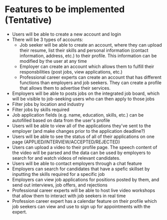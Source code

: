 # Features to be implemented (Tentative)

* Users will be able to create a new account and login
* There will be 3 types of accounts:
  * Job seeker will be able to create an account, where they can upload their resume, list their skills and personal information (contact information, address, etc.) to their profile. This information can be modified by the user at any time
  * Employer can create an account which allows them to fulfill their responsbilities (post jobs, view applications, etc.)
  * Professional career experts can create an account that has different functions than employers and job seekers. They can create a profile that allows them to advertise their services.
* Employers will be able to posts jobs on the integrated job board, which will be visible to job-seeking users who can then apply to those jobs
* Filter jobs by location and industry
* Filter jobs by skills required
* Job application fields (e.g. name, education, skills, etc.) can be autofilled based on data from the user's profile
* Users will be able to view all of the applications they've sent to the employer (and make changes prior to the application deadline?)
* Users will be able to see the status of all of their applications on one page (APPLIED/INTERVIEW/ACCEPTED/REJECTED)
* Users can upload a video to their profile page. The speech content of the video will be parsed and the data can be used by employers to search for and watch videos of relevant candidates.
* Users will be able to contact employers through a chat feature
* Employers can search for candidates that have a spefic skillset by inputting the skills required for a specific job
* Employers can view job applications for positions posted by them, and send out interviews, job offers, and rejections
* Professional career experts will be able to host live video workshops that allow them to interact with job seekers in real time
* Profession career expert has a calendar feature on their profile which job seekers can view and use to sign up for appointments with the expert.
